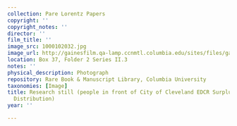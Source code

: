 ```yaml
---
collection: Pare Lorentz Papers
copyright: ''
copyright_notes: ''
director: ''
film_title: ''
image_src: 1000102032.jpg
image_url: http://gainesfilm.qa-lamp.ccnmtl.columbia.edu/sites/files/gainesfilm/images/1000102032.jpg
location: Box 37, Folder 2 Series II.3
notes: ''
physical_description: Photograph
repository: Rare Book & Manuscript Library, Columbia University
taxonomies: [Image]
title: Research still (people in front of City of Cleveland EDCR Surplus Commodities
  Distribution)
year: ''

---
```

